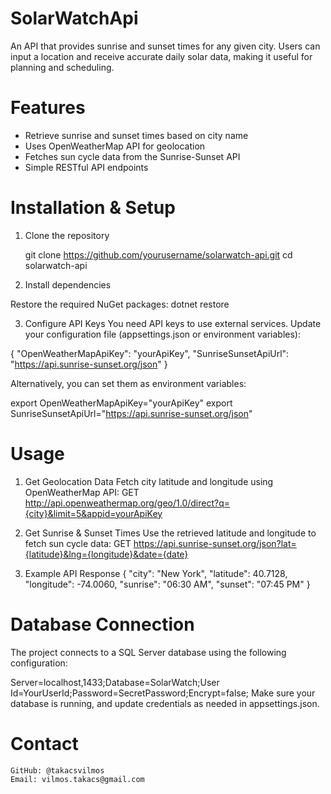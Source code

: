# SolarWatchApi

An API that provides sunrise and sunset times for any given city. Users can input a location and receive accurate daily solar data, making it useful for planning and scheduling.

# Features

- Retrieve sunrise and sunset times based on city name
- Uses OpenWeatherMap API for geolocation
- Fetches sun cycle data from the Sunrise-Sunset API
- Simple RESTful API endpoints

# Installation & Setup

1. Clone the repository

    git clone https://github.com/yourusername/solarwatch-api.git
    cd solarwatch-api

2. Install dependencies

Restore the required NuGet packages:
    dotnet restore

3. Configure API Keys
You need API keys to use external services. Update your configuration file (appsettings.json or environment variables):

{
  "OpenWeatherMapApiKey": "yourApiKey",
  "SunriseSunsetApiUrl": "https://api.sunrise-sunset.org/json"
}

Alternatively, you can set them as environment variables:

export OpenWeatherMapApiKey="yourApiKey"
export SunriseSunsetApiUrl="https://api.sunrise-sunset.org/json"

# Usage

1. Get Geolocation Data
Fetch city latitude and longitude using OpenWeatherMap API:
    GET http://api.openweathermap.org/geo/1.0/direct?q={city}&limit=5&appid=yourApiKey

2. Get Sunrise & Sunset Times
Use the retrieved latitude and longitude to fetch sun cycle data:
    GET https://api.sunrise-sunset.org/json?lat={latitude}&lng={longitude}&date={date}

3. Example API Response
{
  "city": "New York",
  "latitude": 40.7128,
  "longitude": -74.0060,
  "sunrise": "06:30 AM",
  "sunset": "07:45 PM"
}

# Database Connection

The project connects to a SQL Server database using the following configuration:

Server=localhost,1433;Database=SolarWatch;User Id=YourUserId;Password=SecretPassword;Encrypt=false;
Make sure your database is running, and update credentials as needed in appsettings.json.


# Contact
    GitHub: @takacsvilmos
    Email: vilmos.takacs@gmail.com
